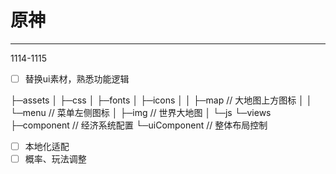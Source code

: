 # 原神

---
1114-1115

- [ ] 替换ui素材，熟悉功能逻辑

├─assets
│  ├─css
│  ├─fonts
│  ├─icons
│  │  ├─map // 大地图上方图标
│  │  └─menu // 菜单左侧图标
│  ├─img // 世界大地图
│  └─js
└─views
    ├─component // 经济系统配置
    └─uiComponent // 整体布局控制


- [ ] 本地化适配
- [ ] 概率、玩法调整